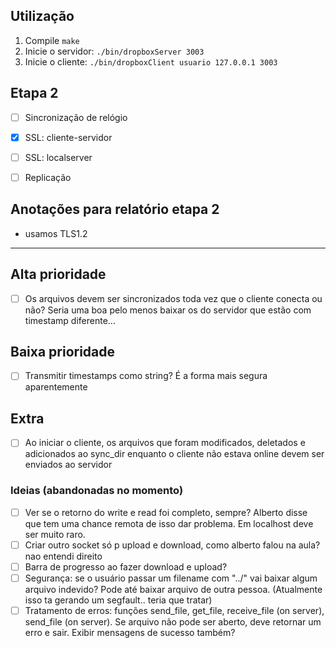 ## Utilização
1. Compile ```make```
2. Inicie o servidor: ```./bin/dropboxServer 3003```
3. Inicie o cliente: ```./bin/dropboxClient usuario 127.0.0.1 3003```

## Etapa 2
- [ ] Sincronização de relógio
- [x] SSL: cliente-servidor
- [ ] SSL: localserver
- [ ] Replicação


## Anotações para relatório etapa 2
- usamos TLS1.2

-------------------------------

## Alta prioridade
- [ ] Os arquivos devem ser sincronizados toda vez que o cliente conecta ou não? Seria uma boa pelo menos baixar os do servidor que estão com timestamp diferente...

## Baixa prioridade
- [ ] Transmitir timestamps como string? É a forma mais segura aparentemente

## Extra
- [ ] Ao iniciar o cliente, os arquivos que foram modificados, deletados e adicionados ao sync_dir enquanto o cliente não estava online devem ser enviados ao servidor

### Ideias (abandonadas no momento)
- [ ] Ver se o retorno do write e read foi completo, sempre? Alberto disse que tem uma chance remota de isso dar problema. Em localhost deve ser muito raro.
- [ ] Criar outro socket só p upload e download, como alberto falou na aula? nao entendi direito
- [ ] Barra de progresso ao fazer download e upload?
- [ ] Segurança: se o usuário passar um filename com "../" vai baixar algum arquivo indevido? Pode até baixar arquivo de outra pessoa. (Atualmente isso ta gerando um segfault.. teria que tratar)
- [ ] Tratamento de erros: funções send_file, get_file, receive_file (on server), send_file (on server). Se arquivo não pode ser aberto, deve retornar um erro e sair. Exibir mensagens de sucesso também?
